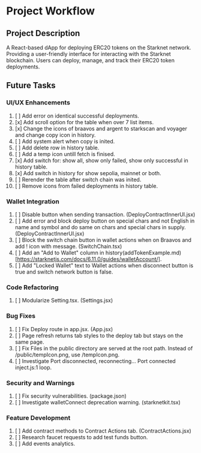 # Project Workflow

## Project Description
A React-based dApp for deploying ERC20 tokens on the Starknet network.
Providing a user-friendly interface for interacting with the Starknet blockchain.
Users can deploy, manage, and track their ERC20 token deployments.

## Future Tasks

### UI/UX Enhancements
1. [ ] Add error on identical successful deployments.
2. [x] Add scroll option for the table when over 7 list items.
3. [x] Change the icons of braavos and argent to starkscan and voyager and change copy icon in history.
4. [ ] Add system alert when copy is inited.
5. [ ] Add delete row in history table.
6. [ ] Add a temp icon untill fetch is finised.
7. [x] Add switch for: show all, show only failed, show only successful in history table.
8. [x] Add switch in history for show sepolia, mainnet or both.
9. [ ] Rerender the table after switch chain was inited. 
0. [ ] Remove icons from failed deployments in history table.

### Wallet Integration
1. [ ] Disable button when sending transaction. (DeployContractInnerUI.jsx)
2. [ ] Add error and block deploy button on special chars and not English in name and symbol and do same on chars and special chars in supply. (DeployContractInnerUI.jsx)
3. [ ] Block the switch chain button in wallet actions when on Braavos and add ! icon with message. (SwitchChain.tsx)
4. [ ] Add an "Add to Wallet" column in history(addTokenExample.md)[https://starknetjs.com/docs/6.11.0/guides/walletAccount/].
5. [ ] Add "Locked Wallet" text to Wallet actions when disconnect button is true and switch network button is false.

### Code Refactoring
1. [ ] Modularize Setting.tsx. (Settings.jsx)

### Bug Fixes
1. [ ] Fix Deploy route in app.jsx. (App.jsx)
2. [ ] Page refresh returns tab styles to the deploy tab but stays on the same page.
3. [ ] Fix Files in the public directory are served at the root path. Instead of /public/tempIcon.png, use /tempIcon.png.
4. [ ] Investigate Port disconnected, reconnecting... Port connected inject.js:1 loop.

### Security and Warnings
1. [ ] Fix security vulnerabilities. (package.json)
2. [ ] Investigate walletConnect deprecation warning. (starknetkit.tsx)

### Feature Development
1. [ ] Add contract methods to Contract Actions tab. (ContractActions.jsx)
2. [ ] Research faucet requests to add test funds button.
2. [ ] Add events analytics.
